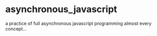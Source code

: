 # asynchronous_javascript
a practice of full asynchronous javascript programming almost every concept...
